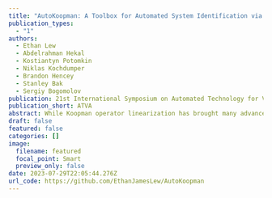 ```yaml
---
title: "AutoKoopman: A Toolbox for Automated System Identification via Koopman Operator Linearization" 
publication_types:
  - "1"
authors:
  - Ethan Lew
  - Abdelrahman Hekal
  - Kostiantyn Potomkin
  - Niklas Kochdumper
  - Brandon Hencey
  - Stanley Bak
  - Sergiy Bogomolov
publication: 21st International Symposium on Automated Technology for Verification and Analysis (ATVA 2023) 
publication_short: ATVA 
abstract: While Koopman operator linearization has brought many advances for prediction, control, and verification of dynamical systems, its main disadvantage is that the quality of the resulting model heavily depends on the correct tuning of hyper-parameters such as the number of observables. Our AutoKoopman toolbox is a Python package that automates learning accurate models in a Koopman linearized representation with low effort, offering several tuning strategies to optimize the hyper-parameters associated with the Koopman operator techniques automatically. AutoKoopman supports discrete as well as continuous-time models and implements all major types of observables, which are polynomials, random Fourier features, and neural networks. As we demonstrate on several benchmarks, our toolbox is able to automatically identify very accurate dynamic models for symbolic, black-box, as well as real systems.
draft: false
featured: false
categories: []
image:
  filename: featured
  focal_point: Smart
  preview_only: false
date: 2023-07-29T22:05:44.276Z
url_code: https://github.com/EthanJamesLew/AutoKoopman
---
```

